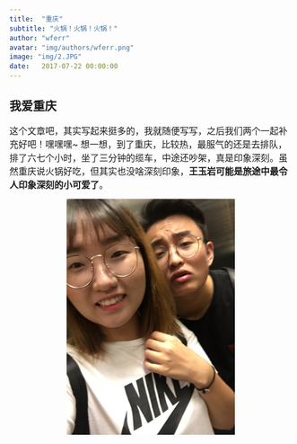 ```yaml
---
title:  "重庆"
subtitle: "火锅！火锅！火锅！"
author: "wferr"
avatar: "img/authors/wferr.png"
image: "img/2.JPG"
date:   2017-07-22 00:00:00
---
```


## 我爱重庆

<font size="3">这个文章吧，其实写起来挺多的，我就随便写写，之后我们两个一起补充好吧！嘿嘿嘿~
想一想，到了重庆，比较热，最服气的还是去排队，排了六七个小时，坐了三分钟的缆车，中途还吵架，真是印象深刻。虽然重庆说火锅好吃，但其实也没啥深刻印象，**王玉岩可能是旅途中最令人印象深刻的小可爱了**。
</font><br />



<p align="center">
    <img src="img/1.jpg" alt="Sample"  width="300" height="420">
    <p align="center">
        <em></em>
    </p>
</p>


